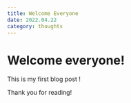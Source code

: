 ```yaml
---
title: Welcome Everyone
date: 2022.04.22
category: thoughts
---
```


# Welcome everyone!

This is my first blog post !

Thank you for reading!
